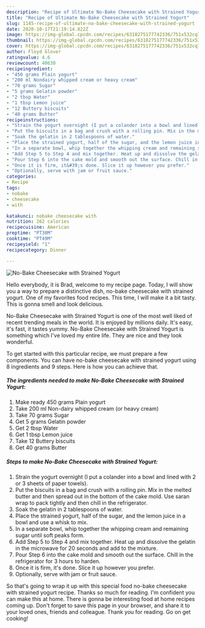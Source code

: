```yaml
---
description: "Recipe of Ultimate No-Bake Cheesecake with Strained Yogurt"
title: "Recipe of Ultimate No-Bake Cheesecake with Strained Yogurt"
slug: 1145-recipe-of-ultimate-no-bake-cheesecake-with-strained-yogurt
date: 2020-10-17T21:19:14.822Z
image: https://img-global.cpcdn.com/recipes/6318275177742336/751x532cq70/no-bake-cheesecake-with-strained-yogurt-recipe-main-photo.jpg
thumbnail: https://img-global.cpcdn.com/recipes/6318275177742336/751x532cq70/no-bake-cheesecake-with-strained-yogurt-recipe-main-photo.jpg
cover: https://img-global.cpcdn.com/recipes/6318275177742336/751x532cq70/no-bake-cheesecake-with-strained-yogurt-recipe-main-photo.jpg
author: Floyd Glover
ratingvalue: 4.6
reviewcount: 40630
recipeingredient:
- "450 grams Plain yogurt"
- "200 ml Nondairy whipped cream or heavy cream"
- "70 grams Sugar"
- "5 grams Gelatin powder"
- "2 tbsp Water"
- "1 tbsp Lemon juice"
- "12 Buttery biscuits"
- "40 grams Butter"
recipeinstructions:
- "Strain the yogurt overnight (I put a colander into a bowl and lined with 2 or 3 sheets of paper towels)."
- "Put the biscuits in a bag and crush with a rolling pin. Mix in the melted butter and then spread out in the bottom of the cake mold. Use saran wrap to pack tightly and then chill in the refrigerator."
- "Soak the gelatin in 2 tablespoons of water."
- "Place the strained yogurt, half of the sugar, and the lemon juice in a bowl and use a whisk to mix."
- "In a separate bowl, whip together the whipping cream and remaining sugar until soft peaks form."
- "Add Step 5 to Step 4 and mix together. Heat up and dissolve the gelatin in the microwave for 20 seconds and add to the mixture."
- "Pour Step 6 into the cake mold and smooth out the surface. Chill in the refrigerator for 3 hours to harden."
- "Once it is firm, it&#39;s done. Slice it up however you prefer."
- "Optionally, serve with jam or fruit sauce."
categories:
- Recipe
tags:
- nobake
- cheesecake
- with

katakunci: nobake cheesecake with 
nutrition: 262 calories
recipecuisine: American
preptime: "PT30M"
cooktime: "PT49M"
recipeyield: "1"
recipecategory: Dinner

---
```



![No-Bake Cheesecake with Strained Yogurt](https://img-global.cpcdn.com/recipes/6318275177742336/751x532cq70/no-bake-cheesecake-with-strained-yogurt-recipe-main-photo.jpg)

Hello everybody, it is Brad, welcome to my recipe page. Today, I will show you a way to prepare a distinctive dish, no-bake cheesecake with strained yogurt. One of my favorites food recipes. This time, I will make it a bit tasty. This is gonna smell and look delicious.



No-Bake Cheesecake with Strained Yogurt is one of the most well liked of recent trending meals in the world. It is enjoyed by millions daily. It's easy, it's fast, it tastes yummy. No-Bake Cheesecake with Strained Yogurt is something which I've loved my entire life. They are nice and they look wonderful.


To get started with this particular recipe, we must prepare a few components. You can have no-bake cheesecake with strained yogurt using 8 ingredients and 9 steps. Here is how you can achieve that.

<!--inarticleads1-->

##### The ingredients needed to make No-Bake Cheesecake with Strained Yogurt:

1. Make ready 450 grams Plain yogurt
1. Take 200 ml Non-dairy whipped cream (or heavy cream)
1. Take 70 grams Sugar
1. Get 5 grams Gelatin powder
1. Get 2 tbsp Water
1. Get 1 tbsp Lemon juice
1. Take 12 Buttery biscuits
1. Get 40 grams Butter




<!--inarticleads2-->

##### Steps to make No-Bake Cheesecake with Strained Yogurt:

1. Strain the yogurt overnight (I put a colander into a bowl and lined with 2 or 3 sheets of paper towels).
1. Put the biscuits in a bag and crush with a rolling pin. Mix in the melted butter and then spread out in the bottom of the cake mold. Use saran wrap to pack tightly and then chill in the refrigerator.
1. Soak the gelatin in 2 tablespoons of water.
1. Place the strained yogurt, half of the sugar, and the lemon juice in a bowl and use a whisk to mix.
1. In a separate bowl, whip together the whipping cream and remaining sugar until soft peaks form.
1. Add Step 5 to Step 4 and mix together. Heat up and dissolve the gelatin in the microwave for 20 seconds and add to the mixture.
1. Pour Step 6 into the cake mold and smooth out the surface. Chill in the refrigerator for 3 hours to harden.
1. Once it is firm, it&#39;s done. Slice it up however you prefer.
1. Optionally, serve with jam or fruit sauce.




So that's going to wrap it up with this special food no-bake cheesecake with strained yogurt recipe. Thanks so much for reading. I'm confident you can make this at home. There is gonna be interesting food at home recipes coming up. Don't forget to save this page in your browser, and share it to your loved ones, friends and colleague. Thank you for reading. Go on get cooking!
